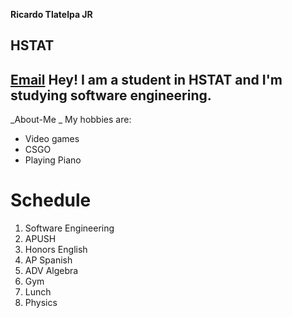 **Ricardo Tlatelpa JR**   
## HSTAT
 [Email](ricardojrt6565@hstat.org)
 Hey! I am a student in HSTAT and I'm studying software engineering. 
 ---
 _About-Me  _ 
 My hobbies are: 
 * Video games  
  * CSGO
 * Playing Piano 

# Schedule  
1. Software Engineering
2. APUSH
3. Honors English 
4. AP Spanish
5. ADV Algebra 
6. Gym
7. Lunch
8. Physics